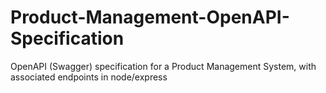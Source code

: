 # Product-Management-OpenAPI-Specification
OpenAPI (Swagger) specification for a Product Management System, with associated endpoints in node/express
